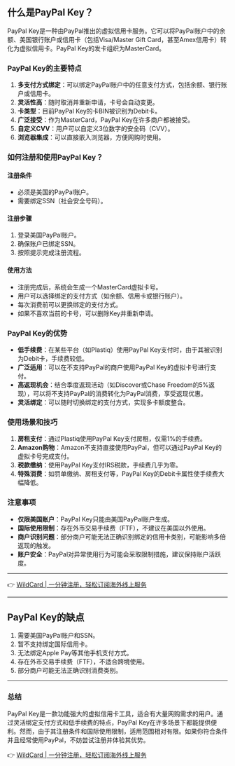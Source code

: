 ## 什么是PayPal Key？

PayPal Key是一种由PayPal推出的虚拟信用卡服务。它可以将PayPal账户中的余额、美国银行账户或信用卡（包括Visa/Master Gift Card，甚至Amex信用卡）转化为虚拟信用卡。PayPal Key的发卡组织为MasterCard。

### PayPal Key的主要特点

1. **多支付方式绑定**：可以绑定PayPal账户中的任意支付方式，包括余额、银行账户或信用卡。
2. **灵活性高**：随时取消并重新申请，卡号会自动变更。
3. **卡类型**：目前PayPal Key的卡BIN被识别为Debit卡。
4. **广泛接受**：作为MasterCard，PayPal Key在许多商户都被接受。
5. **自定义CVV**：用户可以自定义3位数字的安全码（CVV）。
6. **浏览器集成**：可以直接嵌入浏览器，方便网购时使用。

### 如何注册和使用PayPal Key？

#### 注册条件

- 必须是美国的PayPal账户。
- 需要绑定SSN（社会安全号码）。

#### 注册步骤

1. 登录美国PayPal账户。
2. 确保账户已绑定SSN。
3. 按照提示完成注册流程。

#### 使用方法

- 注册完成后，系统会生成一个MasterCard虚拟卡号。
- 用户可以选择绑定的支付方式（如余额、信用卡或银行账户）。
- 每次消费前可以更换绑定的支付方式。
- 如果不喜欢当前的卡号，可以删除Key并重新申请。

### PayPal Key的优势

- **低手续费**：在某些平台（如Plastiq）使用PayPal Key支付时，由于其被识别为Debit卡，手续费较低。
- **广泛适用**：可以在不支持PayPal的商户使用PayPal Key的虚拟卡号进行支付。
- **高返现机会**：结合季度返现活动（如Discover或Chase Freedom的5%返现），可以将不支持PayPal的消费转化为PayPal消费，享受返现优惠。
- **灵活绑定**：可以随时切换绑定的支付方式，实现多卡额度整合。

### 使用场景和技巧

1. **房租支付**：通过Plastiq使用PayPal Key支付房租，仅需1%的手续费。
2. **Amazon购物**：Amazon不支持直接使用PayPal，但可以通过PayPal Key的虚拟卡号完成支付。
3. **税款缴纳**：使用PayPal Key支付IRS税款，手续费几乎为零。
4. **特殊消费**：如罚单缴纳、房租支付等，PayPal Key的Debit卡属性使手续费大幅降低。

### 注意事项

- **仅限美国账户**：PayPal Key只能由美国PayPal账户生成。
- **国际使用限制**：存在外币交易手续费（FTF），不建议在美国以外使用。
- **商户识别问题**：部分商户可能无法正确识别绑定的信用卡类别，可能影响多倍返现的触发。
- **账户安全**：PayPal对异常使用行为可能会采取限制措施，建议保持账户活跃度。

---

👉 [WildCard | 一分钟注册，轻松订阅海外线上服务](https://bit.ly/bewildcard)

---

## PayPal Key的缺点

1. 需要美国PayPal账户和SSN。
2. 暂不支持绑定国际信用卡。
3. 无法绑定Apple Pay等其他手机支付方式。
4. 存在外币交易手续费（FTF），不适合跨境使用。
5. 部分商户可能无法正确识别消费类别。

---

### 总结

PayPal Key是一款功能强大的虚拟信用卡工具，适合有大量网购需求的用户。通过灵活绑定支付方式和低手续费的特点，PayPal Key在许多场景下都能提供便利。然而，由于其注册条件和国际使用限制，适用范围相对有限。如果你符合条件并且经常使用PayPal，不妨尝试注册并体验其优势。

👉 [WildCard | 一分钟注册，轻松订阅海外线上服务](https://bit.ly/bewildcard)